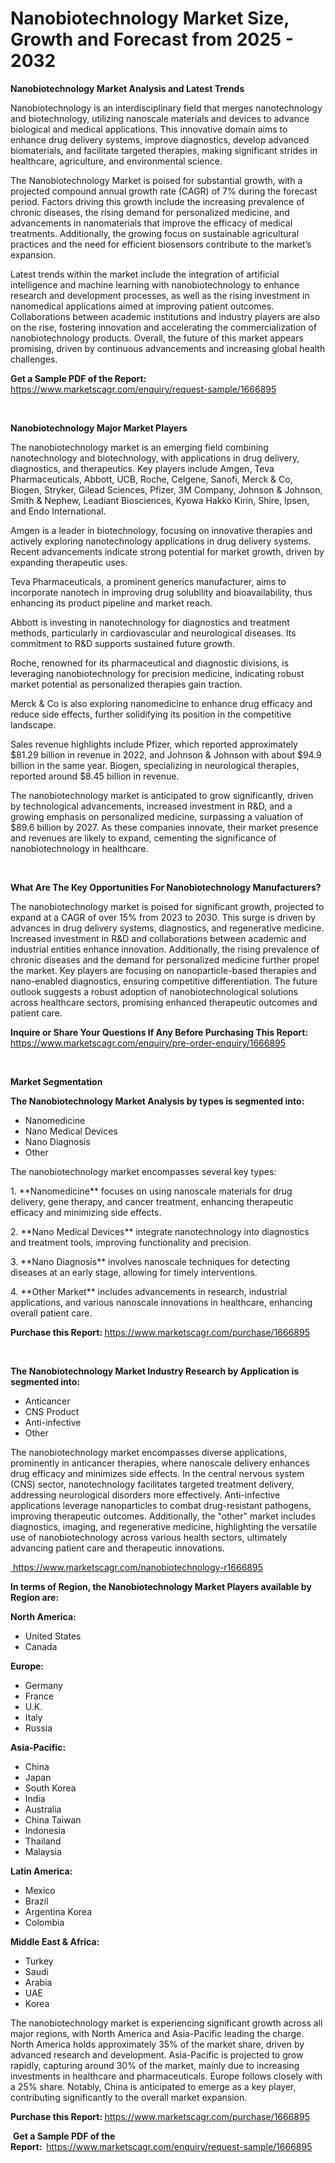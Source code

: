 <p><h1>Nanobiotechnology Market Size, Growth and Forecast from 2025 - 2032</h1></p><p><strong>Nanobiotechnology Market Analysis and Latest Trends</strong></p>
<p><p>Nanobiotechnology is an interdisciplinary field that merges nanotechnology and biotechnology, utilizing nanoscale materials and devices to advance biological and medical applications. This innovative domain aims to enhance drug delivery systems, improve diagnostics, develop advanced biomaterials, and facilitate targeted therapies, making significant strides in healthcare, agriculture, and environmental science.</p><p>The Nanobiotechnology Market is poised for substantial growth, with a projected compound annual growth rate (CAGR) of 7% during the forecast period. Factors driving this growth include the increasing prevalence of chronic diseases, the rising demand for personalized medicine, and advancements in nanomaterials that improve the efficacy of medical treatments. Additionally, the growing focus on sustainable agricultural practices and the need for efficient biosensors contribute to the market’s expansion.</p><p>Latest trends within the market include the integration of artificial intelligence and machine learning with nanobiotechnology to enhance research and development processes, as well as the rising investment in nanomedical applications aimed at improving patient outcomes. Collaborations between academic institutions and industry players are also on the rise, fostering innovation and accelerating the commercialization of nanobiotechnology products. Overall, the future of this market appears promising, driven by continuous advancements and increasing global health challenges.</p></p>
<p><strong>Get a Sample PDF of the Report:&nbsp;</strong> <a href="https://www.marketscagr.com/enquiry/request-sample/1666895?utm_campaign=3670&utm_medium=2&utm_source=Github&utm_content=ia&utm_term=16042025&utm_id=nanobiotechnology">https://www.marketscagr.com/enquiry/request-sample/1666895</a></p>
<p>&nbsp;</p>
<p><strong>Nanobiotechnology Major Market Players</strong></p>
<p><p>The nanobiotechnology market is an emerging field combining nanotechnology and biotechnology, with applications in drug delivery, diagnostics, and therapeutics. Key players include Amgen, Teva Pharmaceuticals, Abbott, UCB, Roche, Celgene, Sanofi, Merck & Co, Biogen, Stryker, Gilead Sciences, Pfizer, 3M Company, Johnson & Johnson, Smith & Nephew, Leadiant Biosciences, Kyowa Hakko Kirin, Shire, Ipsen, and Endo International.</p><p>Amgen is a leader in biotechnology, focusing on innovative therapies and actively exploring nanotechnology applications in drug delivery systems. Recent advancements indicate strong potential for market growth, driven by expanding therapeutic uses.</p><p>Teva Pharmaceuticals, a prominent generics manufacturer, aims to incorporate nanotech in improving drug solubility and bioavailability, thus enhancing its product pipeline and market reach.</p><p>Abbott is investing in nanotechnology for diagnostics and treatment methods, particularly in cardiovascular and neurological diseases. Its commitment to R&D supports sustained future growth.</p><p>Roche, renowned for its pharmaceutical and diagnostic divisions, is leveraging nanobiotechnology for precision medicine, indicating robust market potential as personalized therapies gain traction.</p><p>Merck & Co is also exploring nanomedicine to enhance drug efficacy and reduce side effects, further solidifying its position in the competitive landscape.</p><p>Sales revenue highlights include Pfizer, which reported approximately $81.29 billion in revenue in 2022, and Johnson & Johnson with about $94.9 billion in the same year. Biogen, specializing in neurological therapies, reported around $8.45 billion in revenue.</p><p>The nanobiotechnology market is anticipated to grow significantly, driven by technological advancements, increased investment in R&D, and a growing emphasis on personalized medicine, surpassing a valuation of $89.6 billion by 2027. As these companies innovate, their market presence and revenues are likely to expand, cementing the significance of nanobiotechnology in healthcare.</p></p>
<p>&nbsp;</p>
<p><strong>What Are The Key Opportunities For Nanobiotechnology Manufacturers?</strong></p>
<p><p>The nanobiotechnology market is poised for significant growth, projected to expand at a CAGR of over 15% from 2023 to 2030. This surge is driven by advances in drug delivery systems, diagnostics, and regenerative medicine. Increased investment in R&D and collaborations between academic and industrial entities enhance innovation. Additionally, the rising prevalence of chronic diseases and the demand for personalized medicine further propel the market. Key players are focusing on nanoparticle-based therapies and nano-enabled diagnostics, ensuring competitive differentiation. The future outlook suggests a robust adoption of nanobiotechnological solutions across healthcare sectors, promising enhanced therapeutic outcomes and patient care.</p></p>
<p><strong>Inquire or Share Your Questions If Any Before Purchasing This Report:</strong> <a href="https://www.marketscagr.com/enquiry/pre-order-enquiry/1666895?utm_campaign=3670&utm_medium=2&utm_source=Github&utm_content=ia&utm_term=16042025&utm_id=nanobiotechnology">https://www.marketscagr.com/enquiry/pre-order-enquiry/1666895</a></p>
<p>&nbsp;</p>
<p><strong>Market Segmentation</strong></p>
<p><strong>The Nanobiotechnology Market Analysis by types is segmented into:</strong></p>
<p><ul><li>Nanomedicine</li><li>Nano Medical Devices</li><li>Nano Diagnosis</li><li>Other</li></ul></p>
<p><p>The nanobiotechnology market encompasses several key types: </p><p>1. **Nanomedicine** focuses on using nanoscale materials for drug delivery, gene therapy, and cancer treatment, enhancing therapeutic efficacy and minimizing side effects. </p><p>2. **Nano Medical Devices** integrate nanotechnology into diagnostics and treatment tools, improving functionality and precision. </p><p>3. **Nano Diagnosis** involves nanoscale techniques for detecting diseases at an early stage, allowing for timely interventions. </p><p>4. **Other Market** includes advancements in research, industrial applications, and various nanoscale innovations in healthcare, enhancing overall patient care.</p></p>
<p><strong>Purchase this Report:&nbsp;</strong><a href="https://www.marketscagr.com/purchase/1666895?utm_campaign=3670&utm_medium=2&utm_source=Github&utm_content=ia&utm_term=16042025&utm_id=nanobiotechnology">https://www.marketscagr.com/purchase/1666895</a></p>
<p>&nbsp;</p>
<p><strong>The Nanobiotechnology Market Industry Research by Application is segmented into:</strong></p>
<p><ul><li>Anticancer</li><li>CNS Product</li><li>Anti-infective</li><li>Other</li></ul></p>
<p><p>The nanobiotechnology market encompasses diverse applications, prominently in anticancer therapies, where nanoscale delivery enhances drug efficacy and minimizes side effects. In the central nervous system (CNS) sector, nanotechnology facilitates targeted treatment delivery, addressing neurological disorders more effectively. Anti-infective applications leverage nanoparticles to combat drug-resistant pathogens, improving therapeutic outcomes. Additionally, the "other" market includes diagnostics, imaging, and regenerative medicine, highlighting the versatile use of nanobiotechnology across various health sectors, ultimately advancing patient care and therapeutic innovations.</p></p>
<p><a href="https://www.marketscagr.com/nanobiotechnology-r1666895?utm_campaign=3670&utm_medium=2&utm_source=Github&utm_content=ia&utm_term=16042025&utm_id=nanobiotechnology">&nbsp;https://www.marketscagr.com/nanobiotechnology-r1666895</a></p>
<p><strong>In terms of Region, the Nanobiotechnology Market Players available by Region are:</strong></p>
<p>
    <p> <strong> North America: </strong>
        <ul>
            <li>United States</li>
            <li>Canada</li>
        </ul>
        </p> 
    <p> <strong> Europe: </strong>
        <ul>
            <li>Germany</li>
            <li>France</li>
            <li>U.K.</li>
            <li>Italy</li>
            <li>Russia</li>
        </ul>
        </p> 
    <p> <strong> Asia-Pacific: </strong>
        <ul>
            <li>China</li>
            <li>Japan</li>
            <li>South Korea</li>
            <li>India</li>
            <li>Australia</li>
            <li>China Taiwan</li>
            <li>Indonesia</li>
            <li>Thailand</li>
            <li>Malaysia</li>
        </ul>
        </p> 
    <p> <strong> Latin America: </strong>
        <ul>
            <li>Mexico</li>
            <li>Brazil</li>
            <li>Argentina Korea</li>
            <li>Colombia</li>
        </ul>
        </p> 
    <p> <strong> Middle East & Africa: </strong>
        <ul>
            <li>Turkey</li>
            <li>Saudi</li>
            <li>Arabia</li>
            <li>UAE</li>
            <li>Korea</li>
        </ul>
    </p>
    </p>
<p><p>The nanobiotechnology market is experiencing significant growth across all major regions, with North America and Asia-Pacific leading the charge. North America holds approximately 35% of the market share, driven by advanced research and development. Asia-Pacific is projected to grow rapidly, capturing around 30% of the market, mainly due to increasing investments in healthcare and pharmaceuticals. Europe follows closely with a 25% share. Notably, China is anticipated to emerge as a key player, contributing significantly to the overall market expansion.</p></p>
<p><strong>Purchase this Report: </strong><a href="https://www.marketscagr.com/purchase/1666895?utm_campaign=3670&utm_medium=2&utm_source=Github&utm_content=ia&utm_term=16042025&utm_id=nanobiotechnology">https://www.marketscagr.com/purchase/1666895</a></p>
<p>&nbsp;<strong>Get a Sample PDF of the Report:&nbsp;&nbsp;</strong><a href="https://www.marketscagr.com/enquiry/request-sample/1666895?utm_campaign=3670&utm_medium=2&utm_source=Github&utm_content=ia&utm_term=16042025&utm_id=nanobiotechnology">https://www.marketscagr.com/enquiry/request-sample/1666895</a></p>
<p><strong></strong></p>
<p><p></p><p></p><p></p></p>